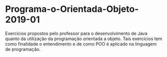 # Programa-o-Orientada-Objeto-2019-01
Exercícios propostos pelo professor para o desenvolvimento de Java quanto da utilização da programação orientada a objeto.
Tais exercícios tem como finalidade o entendimento e de como POO é aplicado na linguagem de programação.
